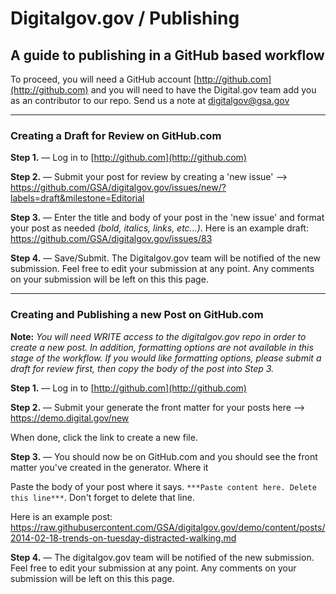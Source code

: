 # Digitalgov.gov / Publishing

## A guide to publishing in a GitHub based workflow

To proceed, you will need a GitHub account [http://github.com](http://github.com) and you will need to have the Digital.gov team add you as an contributor to our repo. Send us a note at [digitalgov@gsa.gov](mailto:digitalgov@gsa.gov)

- - -
### Creating a Draft for Review on GitHub.com

**Step 1.** — Log in to [http://github.com](http://github.com)

**Step 2.** — Submit your post for review by creating a 'new issue' --> https://github.com/GSA/digitalgov.gov/issues/new/?labels=draft&milestone=Editorial

**Step 3.** — Enter the title and body of your post in the 'new issue' and format your post as needed _(bold, italics, links, etc...)_. Here is an example draft: https://github.com/GSA/digitalgov.gov/issues/83

**Step 4.** — Save/Submit. The Digitalgov.gov team will be notified of the new submission. Feel free to edit your submission at any point. Any comments on your submission will be left on this this page.


- - -
### Creating and Publishing a new Post on GitHub.com

**Note:** _You will need WRITE access to the digitalgov.gov repo in order to create a new post. In addition, formatting options are not available in this stage of the workflow. If you would like formatting options, please submit a draft for review first, then copy the body of the post into Step 3._

**Step 1.** — Log in to [http://github.com](http://github.com)

**Step 2.** — Submit your generate the front matter for your posts here --> https://demo.digital.gov/new

When done, click the link to create a new file.

**Step 3.** — You should now be on GitHub.com and you should see the front matter you've created in the generator. Where it

Paste the body of your post where it says. `***Paste content here. Delete this line***`. Don't forget to delete that line.

Here is an example post: https://raw.githubusercontent.com/GSA/digitalgov.gov/demo/content/posts/2014-02-18-trends-on-tuesday-distracted-walking.md

**Step 4.** — The digitalgov.gov team will be notified of the new submission. Feel free to edit your submission at any point. Any comments on your submission will be left on this this page.

